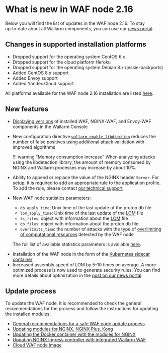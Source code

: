 # What is new in WAF node 2.16

Below you will find the list of updates in the WAF node 2.16. To stay up‑to‑date about all Wallarm components, you can use our [news portal](https://changelog.wallarm.com/).

## Changes in supported installation platforms

* Dropped support for the operating system CentOS 6.x
* Dropped support for the cloud platform Heroku
* Dropped support for the operating system Debian 8.x (jessie-backports)
* Added CentOS 8.x support
* Added Envoy support
* Added Yandex.Cloud support
<!-- * Added Ubuntu 20.04 LTS (Focal Fossa) support -->

All platforms available for the WAF node 2.16 installation are listed [here](../admin-en/supported-platforms.md).

## New features

* [Displaying versions](../user-guides/nodes/regular-node.md#viewing-details-of-waf-node) of installed WAF, NGINX-WAF, and Envoy-WAF components in the Wallarm Console
* New configuration directive [`wallarm_enable_libdtection`](../admin-en/configure-parameters-en.md#wallarm_enable_libdetection) reduces the number of false positives using additional attack validation with improved algorithms

    !!! warning "Memory consumption increase"
        When analyzing attacks using the libdetection library, the amount of memory consumed by NGINX and Wallarm processes may increase by about 10%.

* Ability to append or replace the value of the NGINX header `Server`. For setup, it is required to add an appropriate rule to the application profile. To add the rule, please contact [our technical support](mailto:support@wallarm.com)
* New WAF node statistics parameters:
    * `db_apply_time`: Unix time of the last update of the proton.db file
    * `lom_apply_time`: Unix time of the last update of the [LOM](../glossary-en.md#lom) file
    * `ts_files`: object with information about the [LOM](../glossary-en.md#lom) file
    * `db_files`: object with information about the proton.db file
    * `overlimits_time`: the number of attacks with the type of [overlimiting of computational resources](../attacks-vulns-list.md#overlimiting-of-computational-resources) detected by the WAF node

    The full list of available statistics parameters is available [here](../admin-en/configure-statistics-service.md#working-with-the-statistics-service).
<!-- * [Example of Terraform code](../admin-en/installation-guides/amazon-cloud/deploy-waf-via-terraform/deploy-waf-via-terraform-intro.md) to deploy a cluster of Wallarm WAF node in AWS public cloud -->
* Installation of the WAF node in the form of the [Kubernetes sidecar container](../admin-en/installation-guides/kubernetes/wallarm-sidecar-container.md)
* Increased assembly speed of LOM by 5-10 times on average. A more optimized process is now used to generate security rules. You can find more details about optimization in the [post on our news portal](https://changelog.wallarm.com/security-rule-generation-5x-faster-152572)

## Update process

To update the WAF node, it is recommended to check the general recommendations for the process and follow the instructions for updating the installed modules:

* [General recommendations for a safe WAF node update process](general-recommendations.md)
* [Updating modules for NGINX, NGINX Plus, Kong](nginx-modules.md)
* [Updating the Docker container with the modules for NGINX](docker-container.md)
* [Updating NGINX Ingress controller with integrated Wallarm WAF](ingress-controller.md)
* [Cloud WAF node image](cloud-image.md)
